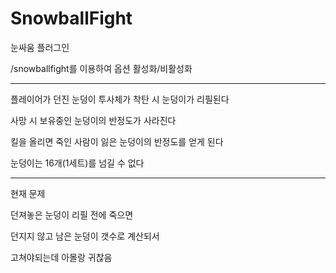 # SnowballFight
눈싸움 플러그인

/snowballfight를 이용하여 옵션 활성화/비활성화

---

플레이어가 던진 눈덩이 투사체가 착탄 시 눈덩이가 리필된다

사망 시 보유중인 눈덩이의 반정도가 사라진다

킬을 올리면 죽인 사람이 잃은 눈덩이의 반정도를 얻게 된다

눈덩이는 16개(1세트)를 넘길 수 없다

---

현재 문제

던져놓은 눈덩이 리필 전에 죽으면

던지지 않고 남은 눈덩이 갯수로 계산되서

고쳐야되는데 아몰랑 귀찮음
